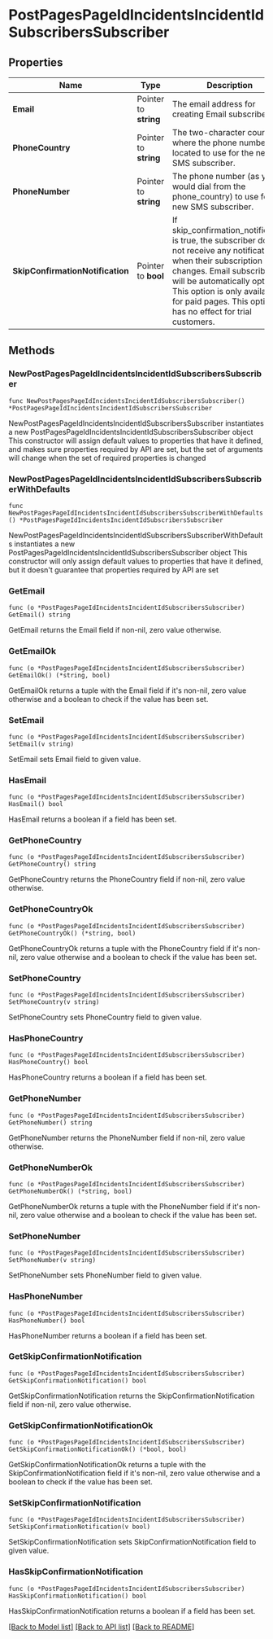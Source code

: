 # PostPagesPageIdIncidentsIncidentIdSubscribersSubscriber

## Properties

Name | Type | Description | Notes
------------ | ------------- | ------------- | -------------
**Email** | Pointer to **string** | The email address for creating Email subscribers. | [optional] 
**PhoneCountry** | Pointer to **string** | The two-character country where the phone number is located to use for the new SMS subscriber. | [optional] 
**PhoneNumber** | Pointer to **string** | The phone number (as you would dial from the phone_country) to use for the new SMS subscriber. | [optional] 
**SkipConfirmationNotification** | Pointer to **bool** | If skip_confirmation_notification is true, the subscriber does not receive any notifications when their subscription changes. Email subscribers will be automatically opted in. This option is only available for paid pages. This option has no effect for trial customers. | [optional] 

## Methods

### NewPostPagesPageIdIncidentsIncidentIdSubscribersSubscriber

`func NewPostPagesPageIdIncidentsIncidentIdSubscribersSubscriber() *PostPagesPageIdIncidentsIncidentIdSubscribersSubscriber`

NewPostPagesPageIdIncidentsIncidentIdSubscribersSubscriber instantiates a new PostPagesPageIdIncidentsIncidentIdSubscribersSubscriber object
This constructor will assign default values to properties that have it defined,
and makes sure properties required by API are set, but the set of arguments
will change when the set of required properties is changed

### NewPostPagesPageIdIncidentsIncidentIdSubscribersSubscriberWithDefaults

`func NewPostPagesPageIdIncidentsIncidentIdSubscribersSubscriberWithDefaults() *PostPagesPageIdIncidentsIncidentIdSubscribersSubscriber`

NewPostPagesPageIdIncidentsIncidentIdSubscribersSubscriberWithDefaults instantiates a new PostPagesPageIdIncidentsIncidentIdSubscribersSubscriber object
This constructor will only assign default values to properties that have it defined,
but it doesn't guarantee that properties required by API are set

### GetEmail

`func (o *PostPagesPageIdIncidentsIncidentIdSubscribersSubscriber) GetEmail() string`

GetEmail returns the Email field if non-nil, zero value otherwise.

### GetEmailOk

`func (o *PostPagesPageIdIncidentsIncidentIdSubscribersSubscriber) GetEmailOk() (*string, bool)`

GetEmailOk returns a tuple with the Email field if it's non-nil, zero value otherwise
and a boolean to check if the value has been set.

### SetEmail

`func (o *PostPagesPageIdIncidentsIncidentIdSubscribersSubscriber) SetEmail(v string)`

SetEmail sets Email field to given value.

### HasEmail

`func (o *PostPagesPageIdIncidentsIncidentIdSubscribersSubscriber) HasEmail() bool`

HasEmail returns a boolean if a field has been set.

### GetPhoneCountry

`func (o *PostPagesPageIdIncidentsIncidentIdSubscribersSubscriber) GetPhoneCountry() string`

GetPhoneCountry returns the PhoneCountry field if non-nil, zero value otherwise.

### GetPhoneCountryOk

`func (o *PostPagesPageIdIncidentsIncidentIdSubscribersSubscriber) GetPhoneCountryOk() (*string, bool)`

GetPhoneCountryOk returns a tuple with the PhoneCountry field if it's non-nil, zero value otherwise
and a boolean to check if the value has been set.

### SetPhoneCountry

`func (o *PostPagesPageIdIncidentsIncidentIdSubscribersSubscriber) SetPhoneCountry(v string)`

SetPhoneCountry sets PhoneCountry field to given value.

### HasPhoneCountry

`func (o *PostPagesPageIdIncidentsIncidentIdSubscribersSubscriber) HasPhoneCountry() bool`

HasPhoneCountry returns a boolean if a field has been set.

### GetPhoneNumber

`func (o *PostPagesPageIdIncidentsIncidentIdSubscribersSubscriber) GetPhoneNumber() string`

GetPhoneNumber returns the PhoneNumber field if non-nil, zero value otherwise.

### GetPhoneNumberOk

`func (o *PostPagesPageIdIncidentsIncidentIdSubscribersSubscriber) GetPhoneNumberOk() (*string, bool)`

GetPhoneNumberOk returns a tuple with the PhoneNumber field if it's non-nil, zero value otherwise
and a boolean to check if the value has been set.

### SetPhoneNumber

`func (o *PostPagesPageIdIncidentsIncidentIdSubscribersSubscriber) SetPhoneNumber(v string)`

SetPhoneNumber sets PhoneNumber field to given value.

### HasPhoneNumber

`func (o *PostPagesPageIdIncidentsIncidentIdSubscribersSubscriber) HasPhoneNumber() bool`

HasPhoneNumber returns a boolean if a field has been set.

### GetSkipConfirmationNotification

`func (o *PostPagesPageIdIncidentsIncidentIdSubscribersSubscriber) GetSkipConfirmationNotification() bool`

GetSkipConfirmationNotification returns the SkipConfirmationNotification field if non-nil, zero value otherwise.

### GetSkipConfirmationNotificationOk

`func (o *PostPagesPageIdIncidentsIncidentIdSubscribersSubscriber) GetSkipConfirmationNotificationOk() (*bool, bool)`

GetSkipConfirmationNotificationOk returns a tuple with the SkipConfirmationNotification field if it's non-nil, zero value otherwise
and a boolean to check if the value has been set.

### SetSkipConfirmationNotification

`func (o *PostPagesPageIdIncidentsIncidentIdSubscribersSubscriber) SetSkipConfirmationNotification(v bool)`

SetSkipConfirmationNotification sets SkipConfirmationNotification field to given value.

### HasSkipConfirmationNotification

`func (o *PostPagesPageIdIncidentsIncidentIdSubscribersSubscriber) HasSkipConfirmationNotification() bool`

HasSkipConfirmationNotification returns a boolean if a field has been set.


[[Back to Model list]](../README.md#documentation-for-models) [[Back to API list]](../README.md#documentation-for-api-endpoints) [[Back to README]](../README.md)


